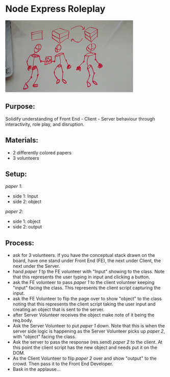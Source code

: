 Node Express Roleplay
===

![mode express roleplay](images/nodeExpressRolePlay.gif)

Purpose:
--

Solidify understanding of Front End - Client - Server behaviour through interactivity, role play, and disruption.

Materials:
---

- 2 differently colored papers
- 3 volunteers

Setup:
---
*paper 1*:

- side 1: Input
- side 2: object

*paper 2*:

- side 1: object 
- side 2: output

Process:
---

- ask for 3 volunteers. If you have the conceptual stack drawn on the board, have one stand under Front End (FE), the next under Client, the next under the Server.
- hand *paper 1* tp the FE volunteer with "Input" showing to the class. Note that this represents the user typing in input and clicking a button.
- ask the FE volunteer to pass *paper 1* to the client volunteer keeping "input" facing the class. This represents the client script capturing the input.
- ask the FE Volunteer to flip the page over to show "object" to the class noting that this represents the client script taking the user input and creating an object that is sent to the server.
- after Server Volunteer receives the object make note of it being the req.body.
- Ask the Server Volunteer to put *paper 1* down. Note that this is when the server side logic is happening as the Server Volunteer picks up *paper 2*, with "object" facing the class.
- Ask the server to pass the response (res.send) *paper 2* to the client. At this point the client script has the new object and needs put it on the DOM.
- As the Client Volunteer to flip *paper 2* over and show "output" to the crowd. Then pass it to the Front End Developer.
- Bask in the applause...


